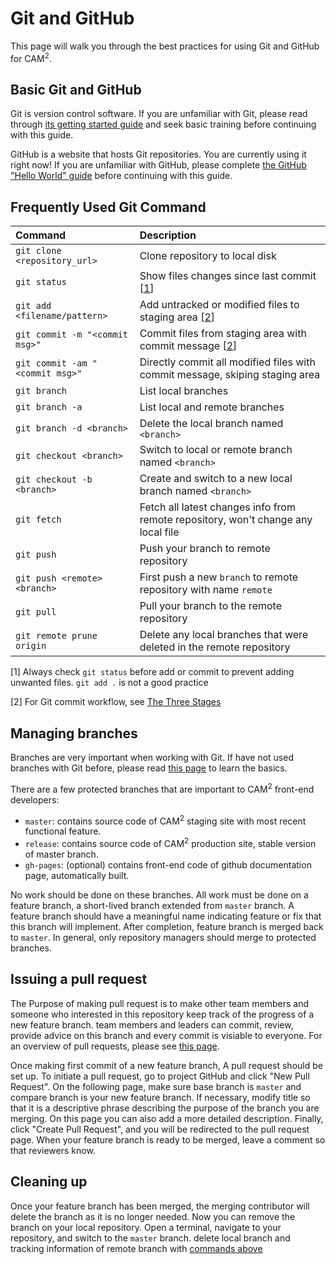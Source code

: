 # Git and GitHub

This page will walk you through the best practices for using Git and GitHub for CAM<sup>2</sup>.

## Basic Git and GitHub

Git is version control software. If you are unfamiliar with Git, please read through [its getting started guide](https://git-scm.com/doc) and seek basic training before continuing with this guide.

GitHub is a website that hosts Git repositories. You are currently using it right now! If you are unfamiliar with GitHub, please complete [the GitHub "Hello World" guide](https://guides.github.com/activities/hello-world/) before continuing with this guide.

## Frequently Used Git Command <a id="commands"></a>

| Command                         | Description                                                                                   |
|:------------------------------- |:--------------------------------------------------------------------------------------------- |
| `git clone <repository_url>`    | Clone repository to local disk                                                                |
| `git status`                    | Show files changes since last commit [<a href="#advice">1</a>]                                |
| `git add <filename/pattern>`    | Add untracked or modified files to staging area [<a href="#threestates">2</a>]                |
| `git commit -m "<commit msg>"`  | Commit files from staging area with commit message [<a href="#threestates">2</a>]             |
| `git commit -am "<commit msg>"` | Directly commit all modified files with commit message, skiping staging area                  |
| `git branch`                    | List local branches                                                                           |
| `git branch -a`                 | List local and remote branches                                                                |
| `git branch -d <branch>`        | Delete the local branch named `<branch>`                                                      |
| `git checkout <branch>`         | Switch to local or remote branch named `<branch>`                                             |
| `git checkout -b <branch>`      | Create and switch to a new local branch named `<branch>`                                      |
| `git fetch`                     | Fetch all latest changes info from remote repository, won't change any local file             |
| `git push`                      | Push your branch to remote repository                                                         |
| `git push <remote> <branch>`    | First push a new `branch` to remote repository with name `remote`                             |
| `git pull`                      | Pull your branch to the remote repository                                                     |
| `git remote prune origin`       | Delete any local branches that were deleted in the remote repository                          |

<a id="advice"></a>[1] Always check `git status` before add or commit to prevent adding unwanted files. `git add .` is not a good practice

<a id="threestates"></a>[2] For Git commit workflow, see <a href="https://git-scm.com/book/en/v2/Getting-Started-Git-Basics#_the_three_states">The Three Stages</a>

## Managing branches

Branches are very important when working with Git. If have not used branches with Git before, please read [this page](https://git-scm.com/book/en/v2/Git-Branching-Basic-Branching-and-Merging) to learn the basics.

There are a few protected branches that are important to CAM<sup>2</sup> front-end developers:

- `master`: contains source code of CAM<sup>2</sup> staging site with most recent functional feature.
- `release`: contains source code of CAM<sup>2</sup> production site, stable version of master branch.
- `gh-pages`: (optional) contains front-end code of github documentation page, automatically built.

No work should be done on these branches. All work must be done on a feature branch, a short-lived branch extended from `master` branch. A feature branch should have a meaningful name indicating feature or fix that this branch will implement. After completion, feature branch is merged back to `master`. In general, only repository managers should merge to protected branches.

## Issuing a pull request

The Purpose of making pull request is to make other team members and someone who interested in this repository keep track of the progress of a new feature branch. team members and leaders can commit, review, provide advice on this branch and every commit is visiable to everyone. For an overview of pull requests, please see [this page](https://help.github.com/articles/about-pull-requests/).

Once making first commit of a new feature branch, A pull request should be set up. To initiate a pull request, go to project GitHub and click "New Pull Request". On the following page, make sure base branch is `master` and compare branch is your new feature branch. If necessary, modify title so that it is a descriptive phrase describing the purpose of the branch you are merging. On this page you can also add a more detailed description. Finally, click "Create Pull Request", and you will be redirected to the pull request page. When your feature branch is ready to be merged, leave a comment so that reviewers know.

## Cleaning up

Once your feature branch has been merged, the merging contributor will delete the branch as it is no longer needed. Now you can remove the branch on your local repository. Open a terminal, navigate to your repository, and switch to the `master` branch. delete local branch and tracking information of remote branch with [commands above](#commands)
